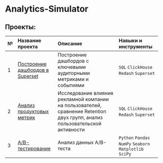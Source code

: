# Analytics-Simulator

## Проекты:
| № | Название проекта | Описание | Навыки и инструменты | 
|:--| :---------------------- | :---------------------- | :---------------------- |
| 1 | [Построение дашбордов в Superset](https://github.com/ErokhinaMarina/Analytics-Simulator/tree/main/Dashboards) | Построение дашбордов с ключевыми аудиторными метриками и событиями |`SQL` `ClickHouse` `Redash` `Superset`|
| 2 | [Анализ продуктовых метрик](https://github.com/ErokhinaMarina/Analytics-Simulator/tree/main/Product_metrics_analysis) | Исследование влияния рекламной компании на пользователей, сравнение Retention двух групп, анализ пользовательской активности |`SQL` `ClickHouse` `Redash` `Superset`|
| 3 | [А/В-тестирование](https://github.com/ErokhinaMarina/Analytics-Simulator/tree/main/AB-testing) | Анализ данных А/B-теста |`Python` `Pandas` `NumPy` `Seaborn` `Matplotlib` `SciPy`|
